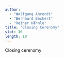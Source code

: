 ```yaml
---
author:
  - "Wolfgang Ahrendt"
  - "Bernhard Beckert"
  - "Reiner Hähnle"
title: "Closing Cerenomy"
slot: 36
length: 10
---
```


Closing cerenomy
